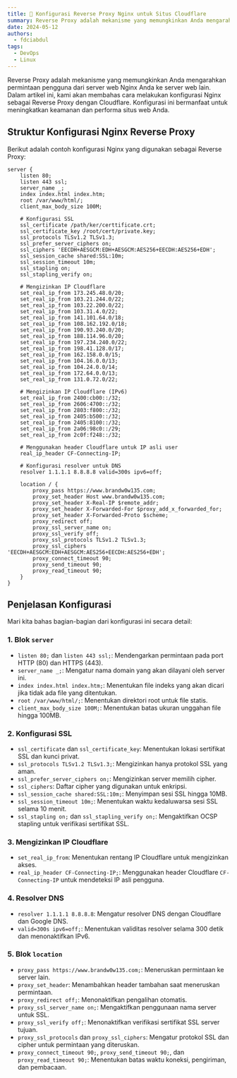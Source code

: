 ```yaml
---
title: 🔁 Konfigurasi Reverse Proxy Nginx untuk Situs Cloudflare
summary: Reverse Proxy adalah mekanisme yang memungkinkan Anda mengarahkan permintaan pengguna dari server web Nginx Anda ke server web lain.
date: 2024-05-12
authors:
  - fdciabdul
tags:
  - DevOps
  - Linux
---
```



Reverse Proxy adalah mekanisme yang memungkinkan Anda mengarahkan permintaan pengguna dari server web Nginx Anda ke server web lain. Dalam artikel ini, kami akan membahas cara melakukan konfigurasi Nginx sebagai Reverse Proxy dengan Cloudflare. Konfigurasi ini bermanfaat untuk meningkatkan keamanan dan performa situs web Anda.

## Struktur Konfigurasi Nginx Reverse Proxy

Berikut adalah contoh konfigurasi Nginx yang digunakan sebagai Reverse Proxy:

```
server {
    listen 80;
    listen 443 ssl;
    server_name _; 
    index index.html index.htm;
    root /var/www/html/; 
    client_max_body_size 100M;

    # Konfigurasi SSL
    ssl_certificate /path/ker/certtificate.crt;
    ssl_certificate_key /root/cert/private.key;
    ssl_protocols TLSv1.2 TLSv1.3;
    ssl_prefer_server_ciphers on;
    ssl_ciphers 'EECDH+AESGCM:EDH+AESGCM:AES256+EECDH:AES256+EDH';
    ssl_session_cache shared:SSL:10m;
    ssl_session_timeout 10m;
    ssl_stapling on;
    ssl_stapling_verify on;

    # Mengizinkan IP Cloudflare
    set_real_ip_from 173.245.48.0/20;
    set_real_ip_from 103.21.244.0/22;
    set_real_ip_from 103.22.200.0/22;
    set_real_ip_from 103.31.4.0/22;
    set_real_ip_from 141.101.64.0/18;
    set_real_ip_from 108.162.192.0/18;
    set_real_ip_from 190.93.240.0/20;
    set_real_ip_from 188.114.96.0/20;
    set_real_ip_from 197.234.240.0/22;
    set_real_ip_from 198.41.128.0/17;
    set_real_ip_from 162.158.0.0/15;
    set_real_ip_from 104.16.0.0/13;
    set_real_ip_from 104.24.0.0/14;
    set_real_ip_from 172.64.0.0/13;
    set_real_ip_from 131.0.72.0/22;

    # Mengizinkan IP Cloudflare (IPv6)
    set_real_ip_from 2400:cb00::/32;
    set_real_ip_from 2606:4700::/32;
    set_real_ip_from 2803:f800::/32;
    set_real_ip_from 2405:b500::/32;
    set_real_ip_from 2405:8100::/32;
    set_real_ip_from 2a06:98c0::/29;
    set_real_ip_from 2c0f:f248::/32;

    # Menggunakan header Cloudflare untuk IP asli user
    real_ip_header CF-Connecting-IP;

    # Konfigurasi resolver untuk DNS
    resolver 1.1.1.1 8.8.8.8 valid=300s ipv6=off;

    location / {
        proxy_pass https://www.brandw0w135.com;
        proxy_set_header Host www.brandw0w135.com; 
        proxy_set_header X-Real-IP $remote_addr;
        proxy_set_header X-Forwarded-For $proxy_add_x_forwarded_for;
        proxy_set_header X-Forwarded-Proto $scheme;
        proxy_redirect off;
        proxy_ssl_server_name on;
        proxy_ssl_verify off;
        proxy_ssl_protocols TLSv1.2 TLSv1.3;
        proxy_ssl_ciphers 'EECDH+AESGCM:EDH+AESGCM:AES256+EECDH:AES256+EDH';
        proxy_connect_timeout 90;
        proxy_send_timeout 90;
        proxy_read_timeout 90;
    }
}

```

## Penjelasan Konfigurasi

Mari kita bahas bagian-bagian dari konfigurasi ini secara detail:

### 1. Blok  `server`

-   `listen 80;`  dan  `listen 443 ssl;`: Mendengarkan permintaan pada port HTTP (80) dan HTTPS (443).
-   `server_name _;`: Mengatur nama domain yang akan dilayani oleh server ini.
-   `index index.html index.htm;`: Menentukan file indeks yang akan dicari jika tidak ada file yang ditentukan.
-   `root /var/www/html/;`: Menentukan direktori root untuk file statis.
-   `client_max_body_size 100M;`: Menentukan batas ukuran unggahan file hingga 100MB.

### 2. Konfigurasi SSL

-   `ssl_certificate`  dan  `ssl_certificate_key`: Menentukan lokasi sertifikat SSL dan kunci privat.
-   `ssl_protocols TLSv1.2 TLSv1.3;`: Mengizinkan hanya protokol SSL yang aman.
-   `ssl_prefer_server_ciphers on;`: Mengizinkan server memilih cipher.
-   `ssl_ciphers`: Daftar cipher yang digunakan untuk enkripsi.
-   `ssl_session_cache shared:SSL:10m;`: Menyimpan sesi SSL hingga 10MB.
-   `ssl_session_timeout 10m;`: Menentukan waktu kedaluwarsa sesi SSL selama 10 menit.
-   `ssl_stapling on;`  dan  `ssl_stapling_verify on;`: Mengaktifkan OCSP stapling untuk verifikasi sertifikat SSL.

### 3. Mengizinkan IP Cloudflare

-   `set_real_ip_from`: Menentukan rentang IP Cloudflare untuk mengizinkan akses.
-   `real_ip_header CF-Connecting-IP;`: Menggunakan header Cloudflare  `CF-Connecting-IP`  untuk mendeteksi IP asli pengguna.

### 4. Resolver DNS

-   `resolver 1.1.1.1 8.8.8.8`: Mengatur resolver DNS dengan Cloudflare dan Google DNS.
-   `valid=300s ipv6=off;`: Menentukan validitas resolver selama 300 detik dan menonaktifkan IPv6.

### 5. Blok  `location`

-   `proxy_pass https://www.brandw0w135.com;`: Meneruskan permintaan ke server lain.
-   `proxy_set_header`: Menambahkan header tambahan saat meneruskan permintaan.
-   `proxy_redirect off;`: Menonaktifkan pengalihan otomatis.
-   `proxy_ssl_server_name on;`: Mengaktifkan penggunaan nama server untuk SSL.
-   `proxy_ssl_verify off;`: Menonaktifkan verifikasi sertifikat SSL server tujuan.
-   `proxy_ssl_protocols`  dan  `proxy_ssl_ciphers`: Mengatur protokol SSL dan cipher untuk permintaan yang diteruskan.
-   `proxy_connect_timeout 90;`,  `proxy_send_timeout 90;`, dan  `proxy_read_timeout 90;`: Menentukan batas waktu koneksi, pengiriman, dan pembacaan.